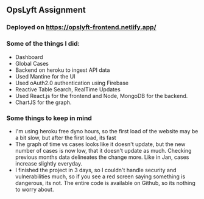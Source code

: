 ## OpsLyft Assignment

### Deployed on https://opslyft-frontend.netlify.app/

### Some of the things I did:

- Dashboard
- Global Cases
- Backend on heroku to ingest API data
- Used Mantine for the UI
- Used oAuth2.0 authentication using Firebase
- Reactive Table Search, RealTime Updates
- Used React.js for the frontend and Node, MongoDB for the backend.
- ChartJS for the graph.

### Some things to keep in mind

- I'm using heroku free dyno hours, so the first load of the website may be a bit slow, but after the first load, its fast
- The graph of time vs cases looks like it doesn't update, but the new number of cases is now low, that it doesn't update as much. Checking previous months data delineates the change more. Like in Jan, cases increase slightly everyday.
- I finished the project in 3 days, so I couldn't handle security and vulnerabilities much, so if you see a red screen saying something is dangerous, its not. The entire code is available on Github, so its nothing to worry about.
